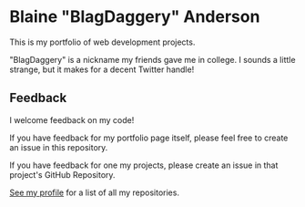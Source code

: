 # Blaine "BlagDaggery" Anderson
This is my portfolio of web development projects.

"BlagDaggery" is a nickname my friends gave me in college. I sounds a little strange, but it makes for a decent Twitter handle!

## Feedback
I welcome feedback on my code!

If you have feedback for my portfolio page itself, please feel free to create an issue in this repository.

If you have feedback for one my projects, please create an issue in that project's GitHub Repository.

[See my profile](https://github.com/BlagDaggery "See BlagDaggery's GitHub Profile") for a list of all my repositories.
